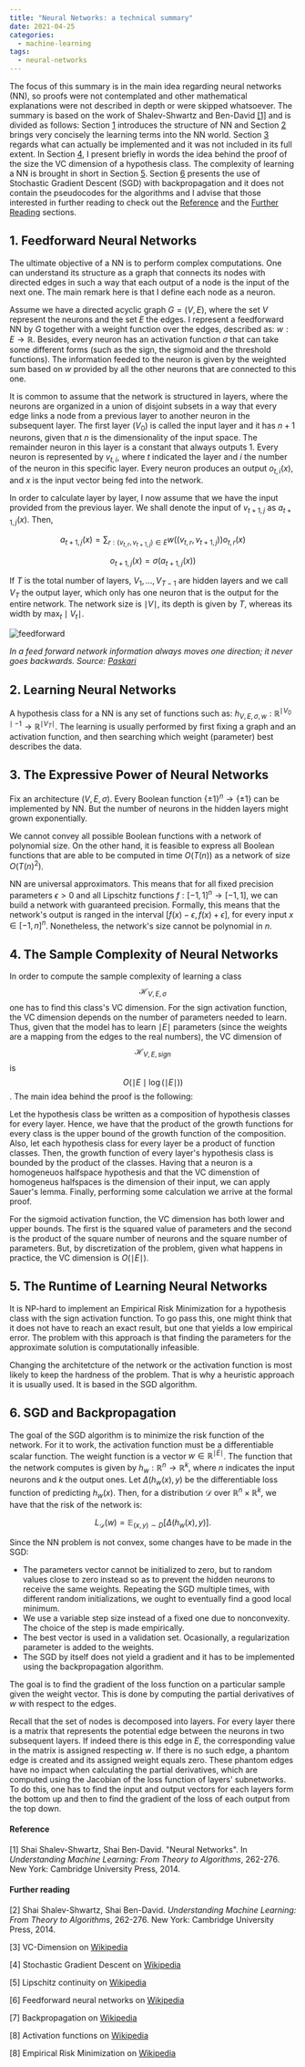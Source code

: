 ```yaml
---
title: "Neural Networks: a technical summary"
date: 2021-04-25
categories:
  - machine-learning
tags:
  - neural-networks
---
```


The focus of this summary is in the main idea regarding neural networks (NN), so proofs were not contemplated and other mathematical explanations were not described in depth or were skipped whatsoever. The summary is based on the work of Shalev-Shwartz and Ben-David [[1]](#Reference) and is divided as follows: Section [1](#sec:feed_nn) introduces the structure of NN and Section [2](#sec:learn_nn) brings very concisely the learning terms into the NN world. Section [3](#sec:exp_pwr) regards what can actually be implemented and it was not included in its full extent. In Section [4](#sec:vcdim), I present briefly in words the idea behind the proof of the size the VC dimension of a hypothesis class. The complexity of learning a NN is brought in short in Section [5](#sec:runtime). Section [6](#sec:sgd) presents the use of Stochastic Gradient Descent (SGD) with backpropagation and it does not contain the pseudocodes for the algorithms and I advise that those interested in further reading to check out the [Reference](#Reference) and the [Further Reading](#Further_Reading) sections.

## 1. Feedforward Neural Networks <a name="sec:feed_nn"></a>

The ultimate objective of a NN is to perform complex computations. One can understand its structure as a graph that connects its nodes with directed edges in such a way that each output of a node is the input of the next one. The main remark here is that I define each node as a neuron.

Assume we have a directed acyclic graph $G = (V,E)$, where the set $V$ represent the neurons and the set $E$ the edges. I represent a feedforward NN by $G$ together with a weight function over the edges, described as: $w: E \rightarrow \mathbb{R}$. Besides, every neuron has an activation function $\sigma$ that can take some different forms (such as the sign, the sigmoid  and the threshold functions). The information feeded to the neuron is given by the weighted sum based on $w$ provided by all the other neurons that are connected to this one.

It is common to assume that the network is structured in layers, where the neurons are organized in a union of disjoint subsets in a way that every edge links a node from a previous layer to another neuron in the subsequent layer. The first layer ($V_0$) is called the input layer and it has $n+1$ neurons, given that $n$ is the dimensionality of the input space. The remainder neuron in this layer is a constant that always outputs 1. Every neuron is represented by $v_{t,i}$, where $t$ indicated the layer and $i$ the number of the neuron in this specific layer. Every neuron produces an output $o_{t,i}(x)$, and $x$ is the input vector being fed into the network.

In order to calculate layer by layer, I now assume that we have the input provided from the previous layer. We shall denote the input of $v_{t+1,j}$ as $a_{t+1,j}(x)$. Then, 


$$a_{t+1,j}(x) = \sum_{r:(v_{t,r},v_{t+1,j}) \in E} w((v_{t,r},v_{t+1,j}))o_{t,r}(x)$$


$$
o_{t+1,j}(x) = \sigma(a_{t+1,j}(x))
$$


If $T$ is the total number of layers, $V_1,\dots,V_{T-1}$ are hidden layers and we call $V_T$ the output layer, which only has one neuron that is the output for the entire network. The network size is $\mid V \mid$, its depth is given by $T$, whereas its width by $\max_t\mid V_t\mid$.

![feedforward](https://upload.wikimedia.org/wikipedia/en/5/54/Feed_forward_neural_net.gif)

*In a feed forward network information always moves one direction; it never goes backwards. Source: [Paskari][ff-img]*


## 2. Learning Neural Networks <a name="sec:learn_nn"></a>
A hypothesis class for a NN is any set of functions such as: $h_{V,E,\sigma,w}: \mathbb{R}^{\mid V_0 \mid -1}\rightarrow \mathbb{R}^{\mid V_T \mid}$. The learning is usually performed by first fixing a graph and an activation function, and then searching which weight (parameter) best describes the data.

## 3. The Expressive Power of Neural Networks <a name="sec:exp_pwr"></a>

Fix an architecture $(V,E,\sigma)$. Every Boolean function  $\{\pm1\}^n \rightarrow \{\pm 1\}$ can be implemented by NN. But the number of neurons in the hidden layers might grown exponentially.

 <!-- %This is in agreement with the following theorem: %\textbf{Theorem: } For every $n$, let $s(n)$ be the minimal integer such that there exists a graph $(V,E)$ with $\midV\mid = s(n)$ such that the hypothesis class $\mathcal{H}_{V,E,sign}$ contains all the functions from $\{0,1\}^n$ to $\{0,1\}$. Then, s(n) is exponential in n. Similar results hold for $\mathcal{H}_{V,E,\sigma}$ where $\sigma$ is the sigmoid function.
 -->
<!-- %This theorem is true for every activation function if the weight vector can be conveyed by a bounded number of bits. -->

We cannot convey all possible Boolean functions with a network of polynomial size. On the other hand, it is feasible to express all Boolean functions that are able to be computed in time $O(T(n))$ as a network of size $O(T(n)^2)$.

NN are universal approximators. This means that for all fixed precision parameters $\epsilon > 0$ and all Lipschitz functions $f: [-1,1]^n \rightarrow [-1,1]$, we can build a network with guaranteed precision. Formally, this means that the network's output is ranged in the interval $[f(x)-\epsilon,f(x)+\epsilon]$, for every input $x \in [-1,n]^n$. Nonetheless, the network's size cannot be polynomial in $n$.

## 4. The Sample Complexity of Neural Networks <a name="sec:vcdim"></a>

In order to compute the sample complexity of learning a class $$\mathcal{H}_{V,E,\sigma}$$ one has to find this class's VC dimension. For the sign activation function, the VC dimension depends on the number of parameters needed to learn. Thus, given that the model has to learn $\mid E \mid$ parameters (since the weights are a mapping from the edges to the real numbers), the VC dimension of $$\mathcal{H}_{V,E,sign}$$ is $$O(\mid E \mid \log(\mid E \mid))$$. The main idea behind the proof is the following: 


Let the hypothesis class be written as a composition of hypothesis classes for every layer. Hence, we have that the product of the growth functions for every class is the upper bound of the growth function of the composition. Also, let each hypothesis class for every layer be a product of function classes. Then, the growth function of every layer's hypothesis class is bounded by the product of the classes. Having that a neuron is a homogeneuos halfspace hypothesis and that the VC dimenstion of homogeneus halfspaces is the dimension of their input, we can apply Sauer's lemma. Finally, performing some calculation we arrive at the formal proof.


For the sigmoid activation function, the VC dimension has both lower and upper bounds. The first is the squared value of parameters and the second is the product of the square number of neurons and the square number of parameters. But, by discretization of the problem, given what happens in practice, the VC dimension is $O(\mid E \mid)$.

## 5. The Runtime of Learning Neural Networks <a name="sec:runtime"></a>

It is NP-hard to implement an Empirical Risk Minimization for a hypothesis class with the sign activation function. To go pass this, one might think that it does not have to reach an exact result, but one that yields a low empirical error. The problem with this approach is that finding the parameters for the approximate solution is computationally infeasible. 

Changing the architetcture of the network or the activation function is most likely to keep the hardness of the problem. That is why a heuristic approach it is usually used. It is based in the SGD algorithm.


## 6. SGD and Backpropagation <a name="sec:sgd"></a>

The goal of the SGD algorithm is to minimize the risk function of the network. For it to work, the activation function must be a differentiable scalar function. The weight function is a vector $w \in \mathbb{R}^{\mid E \mid}$. The function that the network computes is given by $h_w: \mathbb{R}^n \rightarrow \mathbb{R}^{k}$, where $n$ indicates the input neurons and $k$ the output ones. Let $\Delta(h_w(x),y)$ be the differentiable loss function of predicting $h_w(x)$. Then, for a distribution $\mathcal{D}$ over $\mathbb{R}^{n} \times \mathbb{R}^{k}$, we have that the risk of the network is:

$$
L_{\mathcal{D}}(w) = \mathbb{E}_{(x,y)\sim D} [\Delta(h_w(x),y)].
$$


Since the NN problem is not convex, some changes have to be made in the SGD:


- The parameters vector cannot be initialized to zero, but to random values close to zero instead so as to prevent the hidden neurons to receive the same weights. Repeating the SGD multiple times, with different random initializations, we ought to eventually find a good local minimum.
- We use a variable step size instead of a fixed one due to nonconvexity. The choice of the step is made empirically.
- The best vector is used in a validation set. Ocasionally, a regularization parameter is added to the weights.
- The SGD by itself does not yield a gradient and it has to be implemented using the backpropagation algorithm.


The goal is to find the gradient of the loss function on a particular sample given the weight vector. This is done by computing the partial derivatives of $w$ with respect to the edges. 

Recall that the set of nodes is decomposed into layers. For every layer there is a matrix that represents the potential edge between the neurons in two subsequent layers. If indeed there is this edge in $E$, the corresponding value in the matrix is assigned respecting $w$. If there is no such edge, a phantom edge is created and its assigned weight equals zero. These phantom edges have no impact when calculating the partial derivatives, which are computed using the Jacobian of the loss function of layers' subnetworks. To do this, one has to find the input and output vectors for each layers form the bottom up and then to find the gradient of the loss of each output from the top down.


#### Reference
<a name="Reference"></a>
[1] Shai Shalev-Shwartz, Shai Ben-David. "Neural Networks". In *Understanding Machine Learning: From Theory to Algorithms*, 262-276. New York: Cambridge University Press, 2014.

#### Further reading <a name="Further_Reading"></a>
[2] Shai Shalev-Shwartz, Shai Ben-David. *Understanding Machine Learning: From Theory to Algorithms*, 262-276. New York: Cambridge University Press, 2014.

[3] VC-Dimension on [Wikipedia][vc-dim]

[4] Stochastic Gradient Descent on [Wikipedia][sgd]

[5] Lipschitz continuity on [Wikipedia][lipschitz]

[6] Feedforward neural networks on [Wikipedia][ff-nn]

[7] Backpropagation on [Wikipedia][bp-nn]

[8] Activation functions on [Wikipedia][act-fun]

[8] Empirical Risk Minimization on [Wikipedia][erm]

[vc-dim]: https://en.wikipedia.org/wiki/Vapnik%E2%80%93Chervonenkis_dimension
[sgd]: https://en.wikipedia.org/wiki/Stochastic_gradient_descent
[lipschitz]: https://en.wikipedia.org/wiki/Lipschitz_continuity
[ff-nn]: https://en.wikipedia.org/wiki/Feedforward_neural_network
[ff-img]: https://en.wikipedia.org/wiki/File:Feed_forward_neural_net.gif
[bp-nn]: https://en.wikipedia.org/wiki/Backpropagation
[act-fun]: https://en.wikipedia.org/wiki/Activation_function
[erm]: https://en.wikipedia.org/wiki/Empirical_risk_minimization

